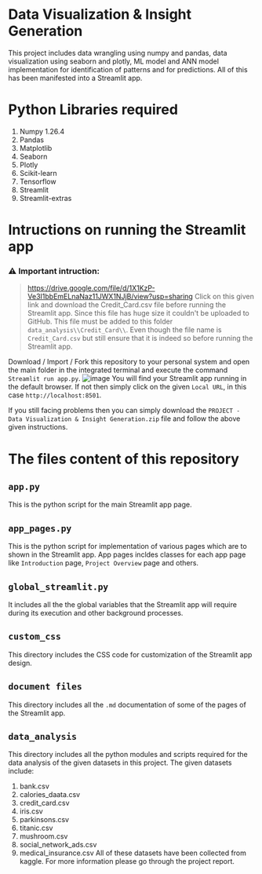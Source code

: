 # Data Visualization & Insight Generation

This project includes data wrangling using numpy and pandas, data visualization using seaborn and plotly, ML model and ANN model implementation for identification of patterns and for predictions. All of this has been manifested into a Streamlit app.

# Python Libraries required
1. Numpy 1.26.4
2. Pandas
3. Matplotlib
4. Seaborn
5. Plotly
6. Scikit-learn
7. Tensorflow
8. Streamlit
9. Streamlit-extras

# Intructions on running the Streamlit app

### ⚠️ Important intruction:

> https://drive.google.com/file/d/1X1KzP-Ve3I1bbEmELnaNaz11JWX1NJjB/view?usp=sharing Click on this given link and download the Credit_Card.csv file before running the Streamlit app.
> Since this file has huge size it couldn't be uploaded to GitHub.
> This file must be added to this folder `data_analysis\\Credit_Card\\`.
> Even though the file name is `Credit_Card.csv` but still ensure that it is indeed so before running the Streamlit app.

Download / Import / Fork this repository to your personal system and open the main folder in the integrated terminal and execute the command `Streamlit run app.py`.
![image](https://github.com/user-attachments/assets/8c8df221-7d35-431a-b005-2d2acf5b1b4c)
You will find your Streamlit app running in the default browser.
If not then simply click on the given `Local URL`, in this case `http://localhost:8501`.

If you still facing problems then you can simply download the `PROJECT - Data Visualization & Insight Generation.zip` file and follow the above given instructions.



# The files content of this repository

## `app.py`

This is the python script for the main Streamlit app page.

## `app_pages.py`

This is the python script for implementation of various pages which are to shown in the Streamlit app. App pages incldes classes for each app page like `Introduction` page, `Project Overview` page and others.

## `global_streamlit.py`

It includes all the the global variables that the Streamlit app will require during its execution and other background processes.

## `custom_css`

This directory includes the CSS code for customization of the Streamlit app design.

## `document files`

This directory includes all the `.md` documentation of some of the pages of the Streamlit app.

## `data_analysis`

This directory includes all the python modules and scripts required for the data analysis of the given datasets in this project.
The given datasets include:
1. bank.csv
2. calories_daata.csv
3. credit_card.csv
4. iris.csv
5. parkinsons.csv
6. titanic.csv
7. mushroom.csv
8. social_network_ads.csv
9. medical_insurance.csv
All of these datasets have been collected from kaggle. For more information please go through the project report.
